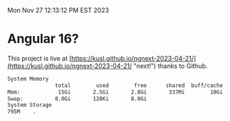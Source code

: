 Mon Nov 27 12:13:12 PM EST 2023

# Angular 16?


This project is live at [https://kusl.github.io/ngnext-2023-04-21/](https://kusl.github.io/ngnext-2023-04-21/ "next!") thanks to Github.

```bash
System Memory
               total        used        free      shared  buff/cache   available
Mem:            15Gi       2.5Gi       2.8Gi       337Mi        10Gi        12Gi
Swap:          8.0Gi       128Ki       8.0Gi
System Storage
795M	.
